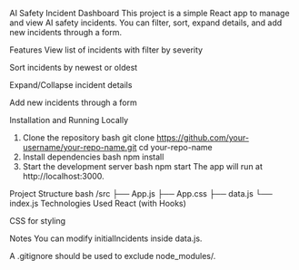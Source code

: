 AI Safety Incident Dashboard
This project is a simple React app to manage and view AI safety incidents.
You can filter, sort, expand details, and add new incidents through a form.

Features
View list of incidents with filter by severity

Sort incidents by newest or oldest

Expand/Collapse incident details

Add new incidents through a form

Installation and Running Locally
1. Clone the repository
bash
git clone https://github.com/your-username/your-repo-name.git
cd your-repo-name
2. Install dependencies
bash
npm install
3. Start the development server
bash
npm start
The app will run at http://localhost:3000.

Project Structure
bash
/src
  ├── App.js
  ├── App.css
  ├── data.js
  └── index.js
Technologies Used
React (with Hooks)

CSS for styling

Notes
You can modify initialIncidents inside data.js.

A .gitignore should be used to exclude node_modules/.

